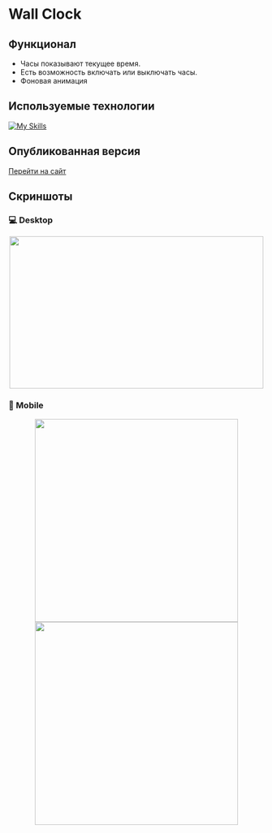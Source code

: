 # Wall Clock

## Функционал
- Часы показывают текущее время.
- Есть возможность включать или выключать часы.
- Фоновая анимация
   
## Используемые технологии
[![My Skills](https://skillicons.dev/icons?i=html,css,javascript)](https://skillicons.dev)

## Опубликованная версия
[Перейти на сайт](https://alpha3625.github.io/wall-clock/)

## Скриншоты
### 💻 Desktop
<div align="center">
    <img width="500px" height="300px" src="https://github.com/user-attachments/assets/4456ebe3-682f-4668-a8e1-79aaa45a6e8d"/>
</div>

### 📱 Mobile
<div align="center">
    <img height="400px" src="https://github.com/user-attachments/assets/47a4c207-5ba4-48e0-8b47-4247bb14c38e"/>
    <img height="400px" src="https://github.com/user-attachments/assets/aa8bb57c-7967-41c9-bfc8-8d45d4a5f45f"/>
</div>
